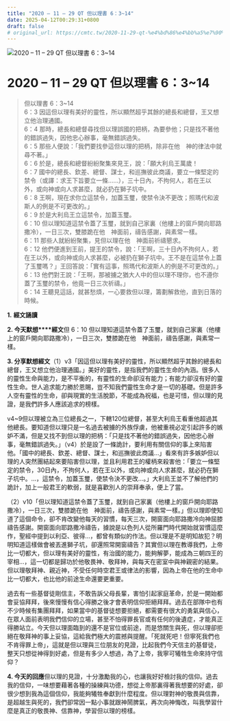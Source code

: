 ```yaml
---
title: "2020 – 11 – 29 QT 但以理書 6：3~14"
date: 2025-04-12T00:29:31+0800
draft: false
# original_url: https://cmtc.tw/2020-11-29-qt-%e4%bd%86%e4%bb%a5%e7%90%86%e6%9b%b8-6%ef%bc%9a314
---
```


![2020 – 11 – 29 QT 但以理書 6：3\~14](/images/qt.jpg   "2020 – 11 – 29 QT 但以理書 6：3\~14")

# 2020 – 11 – 29 QT 但以理書 6：3\~14

> 但以理書 6：3\~14  
> 6：3 因這但以理有美好的靈性，所以顯然超乎其餘的總長和總督，王又想立他治理通國。  
> 6：4 那時，總長和總督尋找但以理誤國的把柄，為要參他；只是找不著他的錯誤過失，因他忠心辦事，毫無錯誤過失。  
> 6：5 那些人便說：「我們要找參這但以理的把柄，除非在他　神的律法中就尋不著。」  
> 6：6 於是，總長和總督紛紛聚集來見王，說：「願大利烏王萬歲！  
> 6：7 國中的總長、欽差、總督、謀士，和巡撫彼此商議，要立一條堅定的禁令（或譯：求王下旨要立一條……），三十日內，不拘何人，若在王以外，或向神或向人求甚麼，就必扔在獅子坑中。  
> 6：8 王啊，現在求你立這禁令，加蓋玉璽，使禁令決不更改；照瑪代和波斯人的例是不可更改的。」  
> 6：9 於是大利烏王立這禁令，加蓋玉璽。  
> 6：10 但以理知道這禁令蓋了玉璽，就到自己家裏（他樓上的窗戶開向耶路撒冷），一日三次，雙膝跪在他　神面前，禱告感謝，與素常一樣。  
> 6：11 那些人就紛紛聚集，見但以理在他　神面前祈禱懇求。  
> 6：12 他們便進到王前，提王的禁令，說：「王啊，三十日內不拘何人，若在王以外，或向神或向人求甚麼，必被扔在獅子坑中。王不是在這禁令上蓋了玉璽嗎？」王回答說：「實有這事，照瑪代和波斯人的例是不可更改的。」  
> 6：13 他們對王說：「王啊，那被擄之猶大人中的但以理不理你，也不遵你蓋了玉璽的禁令，他竟一日三次祈禱。」  
> 6：14 王聽見這話，就甚愁煩，一心要救但以理，籌劃解救他，直到日落的時候。

**1.** **經文誦讀**

**2. 今天默想****經文**但 6：10 但以理知道這禁令蓋了玉璽，就到自己家裏（他樓上的窗戶開向耶路撒冷），一日三次，雙膝跪在他　神面前，禱告感謝，與素常一樣。

**3. 分享默想經文**（1）v3「因這但以理有美好的靈性，所以顯然超乎其餘的總長和總督，王又想立他治理通國。」美好的靈性，是指我們的靈性生命的內涵。很多人的靈性生命與能力，是不平衡的，有靈性的生命卻沒有能力；有能力卻沒有好的靈性生命。世人追求能力勝於恩賜，豈不知我們靈性生命才是一切的基礎。但是許多人空有靈性的生命，卻與現實的生活脫節，不能成為祝福，也是可惜，但以理的見證，是我們許多人應該追求的榜樣。

v4\~9但以理被立為三位總長之一，下轄120位總督，甚至大利烏王看重他超過其他總長。要知道但以理只是一名過去被擄的外族俘虜，他被重視必定引起許多的嫉妒不滿，但是又找不到但以理的把柄：「只是找不著他的錯誤過失，因他忠心辦事，毫無錯誤過失。」（v4）於是設了一條詭計，要利用有關信仰的事上來陷害他。「國中的總長、欽差、總督、謀士，和巡撫彼此商議…」看來有許多嫉妒但以理的人突然團結起來要陷害但以理，並且利用君王的權柄來殺害他：「要立一條堅定的禁令，30日內，不拘何人，若在王以外，或向神或向人求甚麼，就必扔在獅子坑中。…，這禁令，加蓋玉璽，使禁令決不更改…。」大利烏王並不了解他們的詭計，加上一般君王的軟弱，就是喜歡別人的崇拜奉承，便上了當。

（2）v10「但以理知道這禁令蓋了玉璽，就到自己家裏（他樓上的窗戶開向耶路撒冷），一日三次，雙膝跪在他　神面前，禱告感謝，與素常一樣。」但以理即使知道了這個命令，卻不肯改變他每天的習慣，每天三次，開窗面向耶路撒冷向神屈膝禱告感謝。開窗面向耶路撒冷禱告，據說是以色列人從所羅門時代開始就習慣這麼作，聖經中提到以利亞、彼得…，都曾有類似的作法。但以理是不是明知故犯？明明知道這樣做會被丟進獅子坑，卻還照常開窗禱告？其實但以理在教導我們，上帝比一切都大，但以理有美好的靈性，有治國的能力，能夠解夢，能成為三朝四王的宰相…，這一切都是歸功於他敬畏神、敬拜神，與每天在密室中與神親密的結果。但以理敬拜神、親近神，不受任何時空君王或律法的影響，因為上帝在他的生命中比一切都大，也比他的前途生命還要更重要。

過去有一些基督徒剛信主，不敢告訴父母長輩，害怕引起家庭革命，於是一開始都會妥協拜拜，後來慢慢有信心得勝之後才會表明信仰拒絕拜拜。過去在部隊中也有不少時候有集團拜拜，如果當中的基督徒想要拒絕，都需要有很大的勇氣與信心，在眾人面前表明我們信仰的立場，甚至不怕得罪長官或有任何的後遺症，才能真正得勝站立。今天但以理面臨到的還不是官位或前途，而是悠關生與死，但以理卻拒絕在敬拜神的事上妥協，這給我們極大的震撼與提醒。「死就死吧！但寧死我們也不肯得罪上帝」，這就是但以理與三位朋友的見證，比起我們今天信主的基督徒，整天只想從神得到好處，但是有多少人想過，為了上帝，我寧可犧牲生命來持守信仰？

**4. 今天的回應**但以理的見證，十分激勵我的心，也讓我好好檢討我的信仰。過去我的信仰，一味想要藉著各種的操練與功德，想從上帝那裏得著我想要的好處，卻很少想到我為這個信仰，我能夠犧牲奉獻到什麼程度。但以理對神的敬畏與信靠，是超越生與死的，我們卻常因一點小事就跟神鬧脾氣，再次向神悔改，叫我學習什麼是真正的敬畏神、信靠神，學習但以理的榜樣。